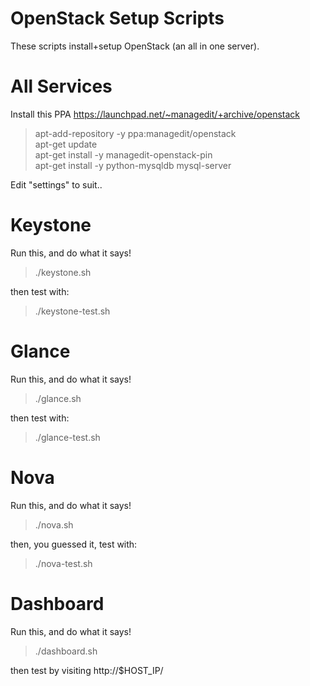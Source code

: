 # OpenStack Setup Scripts

These scripts install+setup OpenStack (an all in one server).

# All Services

Install this PPA https://launchpad.net/~managedit/+archive/openstack

> apt-add-repository -y ppa:managedit/openstack  
> apt-get update  
> apt-get install -y managedit-openstack-pin  
> apt-get install -y python-mysqldb mysql-server

Edit "settings" to suit..

# Keystone

Run this, and do what it says!

> ./keystone.sh

then test with:

> ./keystone-test.sh

# Glance

Run this, and do what it says!

> ./glance.sh

then test with:

> ./glance-test.sh

# Nova

Run this, and do what it says!

> ./nova.sh

then, you guessed it, test with:

> ./nova-test.sh

# Dashboard

Run this, and do what it says!

> ./dashboard.sh

then test by visiting http://$HOST_IP/
